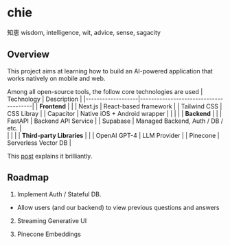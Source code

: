 # chie

知恵 wisdom, intelligence, wit, advice, sense, sagacity

## Overview

This project aims at learning how to build an AI-powered application that works natively on mobile and web.

Among all open-source tools, the follow core technologies are used
| Technology | Description |
|-------------------|---------------------------------------|
| **Frontend** | |
| Next.js | React-based framework |
| Tailwind CSS | CSS Libray |
| Capacitor | Native iOS + Android wrapper |
| | |
| **Backend** | |
| FastAPI | Backend API Service |
| Supabase | Managed Backend, Auth / DB / etc. |  
| | |
| **Third-party Libraries** | |
| OpenAI GPT-4 | LLM Provider |
| Pinecone | Serverless Vector DB |

This [post](https://dev.to/ionic/build-mobile-apps-with-tailwind-css-next-js-ionic-framework-and-capacitor-3kij) explains it brilliantly.

## Roadmap

1. Implement Auth / Stateful DB.

- Allow users (and our backend) to view previous questions and answers

2. Streaming Generative UI

3. Pinecone Embeddings
